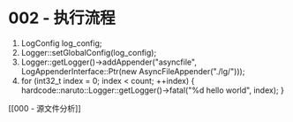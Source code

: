 # 002 - 执行流程

1.  LogConfig log_config;
2. Logger::setGlobalConfig(log_config);
3.  Logger::getLogger()->addAppender("asyncfile", LogAppenderInterface::Ptr(new AsyncFileAppender("./lg/")));
4. for (int32_t index = 0; index < count; ++index) {
    hardcode::naruto::Logger::getLogger()->fatal("%d hello world", index);
  }



[[000 - 源文件分析]]

